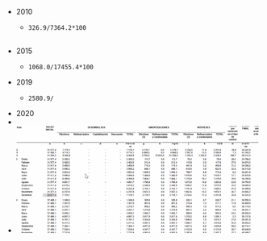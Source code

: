 - 2010
	- ```calc
	  326.9/7364.2*100
	  
	  
	  ```
- 2015
	- ```calc
	  1068.0/17455.4*100
	  ```
- 2019
	- ```calc
	  2580.9/
	  ```
- 2020
-
- ![image.png](../assets/image_1642466710060_0.png)
